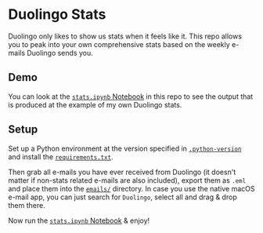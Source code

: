 # Duolingo Stats

Duolingo only likes to show us stats when it feels like it. This repo allows you
to peak into your own comprehensive stats based on the weekly e-mails Duolingo
sends you.

## Demo

You can look at the [`stats.ipynb` Notebook](stats.ipynb) in this repo to see
the output that is produced at the example of my own Duolingo stats.

## Setup

Set up a Python environment at the version specified in
[`.python-version`](.python-version) and install the
[`requirements.txt`](requirements.txt).

Then grab all e-mails you have ever received from Duolingo (it doesn't matter if
non-stats related e-mails are also included), export them as `.eml` and place
them into the [`emails/`](emails) directory. In case you use the native macOS
e-mail app, you can just search for `Duolingo`, select all and drag & drop them
there.

Now run the [`stats.ipynb` Notebook](stats.ipynb) & enjoy!
